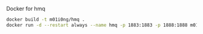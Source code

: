 Docker for hmq

```sh
docker build -t m01i0ng/hmq .
docker run -d --restart always --name hmq -p 1883:1883 -p 1888:1888 m01i0ng/hmq
```

